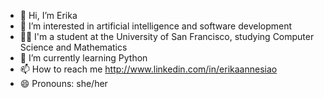 - 👋 Hi, I’m Erika
- 👀 I’m interested in artificial intelligence and software development
- 👩‍🎓 I'm a student at the University of San Francisco, studying Computer Science and Mathematics
- 🌱 I’m currently learning Python
- 📫 How to reach me http://www.linkedin.com/in/erikaannesiao
- 😄 Pronouns: she/her

<!---
esiao125/esiao125 is a ✨ special ✨ repository because its `README.md` (this file) appears on your GitHub profile.
You can click the Preview link to take a look at your changes.
--->
